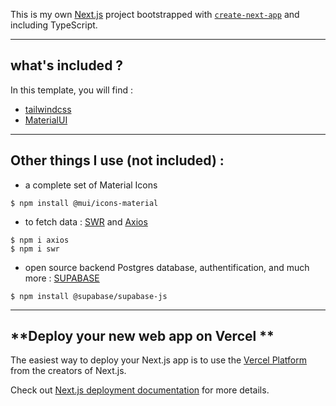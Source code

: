 This is my own [Next.js](https://nextjs.org/) project bootstrapped with [`create-next-app`](https://github.com/vercel/next.js/tree/canary/packages/create-next-app) and including TypeScript.


----------


## **what's included ?**

In this template, you will find :

- [tailwindcss](https://tailwindcss.com/docs/guides/nextjs)
- [MaterialUI](https://mui.com/)

----------


## **Other things I use (not included) :**

- a complete set of Material Icons 
```term
$ npm install @mui/icons-material
```

- to fetch data : [SWR](https://swr.vercel.app/) and [Axios](https://axios-http.com/)

```term
$ npm i axios
$ npm i swr
```

- open source backend Postgres database, authentification, and much more : [SUPABASE](https://supabase.com/)

```term
$ npm install @supabase/supabase-js
```


----------


## **Deploy your new web app on Vercel **

The easiest way to deploy your Next.js app is to use the [Vercel Platform](https://vercel.com/new?utm_medium=default-template&filter=next.js&utm_source=create-next-app&utm_campaign=create-next-app-readme) from the creators of Next.js.

Check out [Next.js deployment documentation](https://nextjs.org/docs/deployment) for more details.
